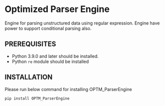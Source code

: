 # Optimized Parser Engine
Engine for parsing unstructured data using regular expression. Engine have power to support conditional parsing also. 
## PREREQUISITES
 - Python 3.9.0 and later should be installed.
 - Python ```re``` module should be installed
## INSTALLATION
Please run below command for installing OPTM_ParserEngine
```bash
pip install OPTM_ParserEngine
```